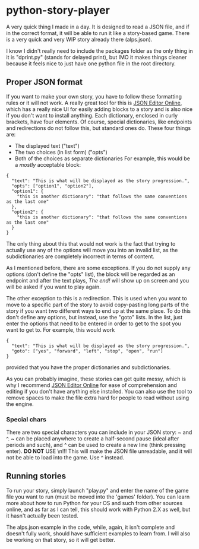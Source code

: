 # python-story-player
A very quick thing I made in a day.  It is designed to read a JSON file, and if in the correct format, it will be able to run it like a story-based game.  There is a very quick and very WIP story already there (alps.json).

I know I didn't really need to include the packages folder as the only thing in it is "dprint.py" (stands for delayed print), but IMO it makes things cleaner because it feels nice to just have one python file in the root directory.

## Proper JSON format
If you want to make your own story, you have to follow these formatting rules or it will not work.  A really great tool for this is [JSON Editor Online](https://jsoneditoronline.org/), which has a really nice UI for easily adding blocks to a story and is also nice if you don't want to install anything.
Each dictionary, enclosed in curly brackets, have four elements.  Of course, special dictionaries, like endpoints and redirections do not follow this, but standard ones do.  These four things are:
* The displayed text ("text")
* The two choices (in list form) ("opts")
* Both of the choices as separate dictionaries
For example, this would be a *mostly* acceptable block:
```
{
  "text": "This is what will be displayed as the story progression.",
  "opts": ["option1", "option2"],
  "option1": {
    "this is another dictionary": "that follows the same conventions as the last one"
  },
  "option2": {
    "this is another dictionary": "that follows the same conventions as the last one"
  }
}
  ```
The only thing about this that would not work is the fact that trying to actually use any of the options will move you into an invalid list, as the subdictionaries are completely incorrect in terms of content.
  
As I mentioned before, there are some exceptions.  If you do not supply any options (don't define the "opts" list), the block will be regarded as an endpoint and after the text plays, *The end!* will show up on screen and you will be asked if you want to play again.

The other exception to this is a redirection.  This is used when you want to move to a specific part of the story to avoid copy-pasting long parts of the story if you want two different ways to end up at the same place.  To do this don't define any options, but instead, use the "goto" lists.  In the list, just enter the options that need to be entered in order to get to the spot you want to get to.  For example, this would work
```
{
  "text": "This is what will be displayed as the story progression.",
  "goto": ["yes", "forward", "left", "stop", "open", "run"]
}
```
provided that you have the proper dictionaries and subdictionaries.

As you can probably imagine, these stories can get quite messy, which is why I recommend [JSON Editor Online](https://jsoneditoronline.org/) for ease of comprehension and editing if you don't have anything else installed.  You can also use the tool to remove spaces to make the file extra hard for people to read without using the engine.

### Special chars
There are two special characters you can include in your JSON story: ~ and ^.  ~ can be placed anywhere to create a half-second pause (ideal after periods and such), and ^ can be used to create a new line (think pressing enter).  **DO NOT** USE \n!!! This will make the JSON file unreadable, and it will not be able to load into the game.  Use ^ instead.

## Running stories
To run your story, simply launch "play.py" and enter the name of the game file you want to run (must be moved into the 'games' folder).  You can learn more about how to run Python for your OS and such from other sources online, and as far as I can tell, this should work with Python 2.X as well, but it hasn't actually been tested.

The alps.json example in the code, while, again, it isn't complete and doesn't fully work, should have sufficient examples to learn from.  I will also be working on that story, so it will get better.
